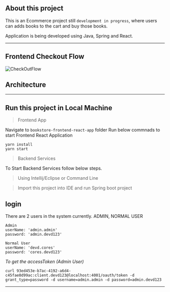 

## About this project
This is an Ecommerce project still `development in progress`, where users can adds books to the cart and buy those books.

Application is being developed using Java, Spring and React.


<hr>

## Frontend Checkout Flow
![CheckOutFlow](https://user-images.githubusercontent.com/14878408/103235826-06d5ca00-4969-11eb-87c8-ce618034b4f3.gif)

## Architecture


<hr>

## Run this project in Local Machine

>Frontend App 

Navigate to `bookstore-frontend-react-app` folder
Run below commnads to start Frontend React Application

```
yarn install
yarn start
```

>Backend Services
>
To Start Backend Services follow below steps.
>Using Intellij/Eclipse or Command Line

>Import this project into IDE and run Spring boot project


## login
There are 2 users in the system currently. 
ADMIN, NORMAL USER

```
Admin 
userName: 'admin.admin'
password: 'admin.devd123'
```

```
Normal User 
userName: 'devd.cores'
password: 'cores.devd123'
```

*To get the accessToken (Admin User)* 

```curl 93ed453e-b7ac-4192-a6d4-c45fae0d99ac:client.devd123@localhost:4001/oauth/token -d grant_type=password -d username=admin.admin -d password=admin.devd123```

<hr>
